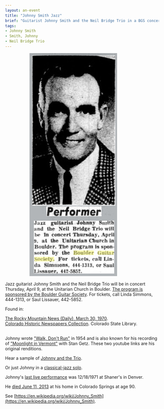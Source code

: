 ```yaml
---
layout: an-event
title: "Johnny Smith Jazz"
brief: "Guitarist Johnny Smith and the Neil Bridge Trio in a BGS concert."
tags:
- Johnny Smith
- Smith, Johnny
- Neil Bridge Trio
---
```

<img src="/pics/19700409-JohnnySmith.jpg" alt="JohnnySmith" style="margin-left: 80px;">

Jazz guitarist Johnny Smith and the Neil Bridge Trio will be in concert Thursday, April 9, at the Unitarian Church in Boulder. <ins>The program is sponsored by the Boulder Guitar Society</ins>. For tickets, call Linda Simmons, 444-1313, or Saul Lissauer, 442-5852.

Found in:

[The Rocky Mountain News (Daily), March 30, 1970](https://www.coloradohistoricnewspapers.org/?a=d&d=RMD19700330-01.2.186&srpos=3&e=-------en-20--1--img-txIN%7ctxCO%7ctxTA-%22boulder+guitar+society%22-------2------).  
[Colorado Historic Newspapers Collection](https://www.coloradohistoricnewspapers.org/). Colorado State Library.  
<br>

Johnny wrote ["Walk, Don't Run"](https://www.youtube.com/watch?v=G_u_AR8u21M) in 1954 and is also known for his recording of ["Moonlight in Vermont"](https://www.youtube.com/watch?v=ILGJqUfQd9Y) with Stan Getz.  These two youtube links are his original renditions.

Hear a sample of [Johnny and the Trio](https://www.youtube.com/watch?v=hTckPWiPm7Y).

Or just Johnny in a [classical-jazz solo](https://www.youtube.com/watch?v=0NDeMHjEqlA).

Johnny's [last live performance](https://dickpatterson.bandcamp.com/album/the-last-night-at-shaners) was 12/18/1971 at Shaner's in Denver.

He [died June 11, 2013](https://www.nytimes.com/2013/06/19/arts/music/johnny-smith-guitarist-and-songwriter-dies-at-90.html) at his home in Colorado Springs at age 90.

See [https://en.wikipedia.org/wiki/Johnny_Smith](https://en.wikipedia.org/wiki/Johnny_Smith).

